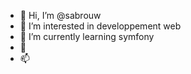 - 👋 Hi, I’m @sabrouw
- 👀 I’m interested in developpement web
- 🌱 I’m currently learning symfony
- 💞️ 
- 📫 

<!---
sabrouw/sabrouw is a ✨ special ✨ repository because its `README.md` (this file) appears on your GitHub profile.
You can click the Preview link to take a look at your changes.
--->

